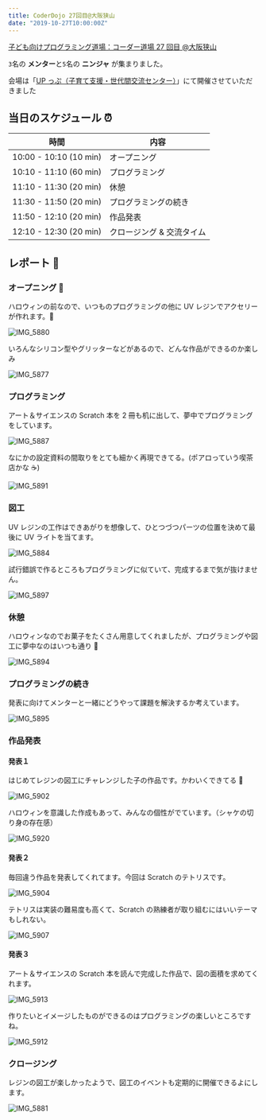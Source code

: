 ```yaml
---
title: CoderDojo 27回目@大阪狭山
date: "2019-10-27T10:00:00Z"
---
```


[子ども向けプログラミング道場：コーダー道場 27 回目 @大阪狭山](https://coderdojo-hommachi.doorkeeper.jp/events/98316)

`3`名の **メンター**と`5`名の **ニンジャ** が集まりました。

会場は「[UP っぷ（子育て支援・世代間交流センター）](http://www.city.osakasayama.osaka.jp/kosodate_kyoiku/kosodate/upp_kosodatesiensedaikankouryuusenta1/index.html)」にて開催させていただきました

## 当日のスケジュール ⏰

| 時間                   | 内容                      |
| ---------------------- | ------------------------- |
| 10:00 - 10:10 (10 min) | オープニング              |
| 10:10 - 11:10 (60 min) | プログラミング            |
| 11:10 - 11:30 (20 min) | 休憩                      |
| 11:30 - 11:50 (20 min) | プログラミングの続き      |
| 11:50 - 12:10 (20 min) | 作品発表                  |
| 12:10 - 12:30 (20 min) | クロージング & 交流タイム |

## レポート 📝

### オープニング 🎉

ハロウィンの前なので、いつものプログラミングの他に UV レジンでアクセリーが作れます。👻

![IMG_5880](./IMG_5880.jpg)

いろんなシリコン型やグリッターなどがあるので、どんな作品ができるのか楽しみ

![IMG_5877](./IMG_5877.jpg)

### プログラミング

アート＆サイエンスの Scratch 本を 2 冊も机に出して、夢中でプログラミングをしています。

![IMG_5887](./IMG_5887.jpg)

なにかの設定資料の間取りをとても細かく再現できてる。(ポアロっていう喫茶店かな ☕️)

![IMG_5891](./IMG_5891.jpg)

### 図工

UV レジンの工作はできあがりを想像して、ひとつづつパーツの位置を決めて最後に UV ライトを当てます。

![IMG_5884](./IMG_5884.jpg)

試行錯誤で作るところもプログラミングに似ていて、完成するまで気が抜けません。

![IMG_5897](./IMG_5897.jpg)

### 休憩

ハロウィンなのでお菓子をたくさん用意してくれましたが、プログラミングや図工に夢中なのはいつも通り 🍬

![IMG_5894](./IMG_5894.jpg)

### プログラミングの続き

発表に向けてメンターと一緒にどうやって課題を解決するか考えています。

![IMG_5895](./IMG_5895.jpg)

### 作品発表

#### 発表１

はじめてレジンの図工にチャレンジした子の作品です。かわいくできてる 💖

![IMG_5902](./IMG_5902.jpg)

ハロウィンを意識した作成もあって、みんなの個性がでています。（シャケの切り身の存在感）

![IMG_5920](./IMG_5920.jpg)

#### 発表２

毎回違う作品を発表してくれてます。今回は Scratch のテトリスです。

![IMG_5904](./IMG_5904.jpg)

テトリスは実装の難易度も高くて、Scratch の熟練者が取り組むにはいいテーマもしれない。

![IMG_5907](./IMG_5907.jpg)

#### 発表３

アート＆サイエンスの Scratch 本を読んで完成した作品で、図の面積を求めてくれます。

![IMG_5913](./IMG_5913.jpg)

作りたいとイメージしたものができるのはプログラミングの楽しいところですね。

![IMG_5912](./IMG_5912.jpg)

### クロージング

レジンの図工が楽しかったようで、図工のイベントも定期的に開催できるよにします。

![IMG_5881](./IMG_5881.jpg)

